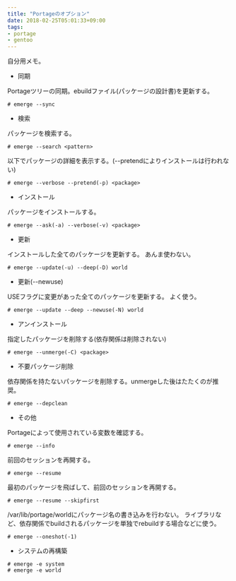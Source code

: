 ```yaml
---
title: "Portageのオプション"
date: 2018-02-25T05:01:33+09:00
tags:
- portage
- gentoo
---
```


自分用メモ。

<!--more-->

* 同期

Portageツリーの同期。ebuildファイル(パッケージの設計書)を更新する。

```
# emerge --sync
```

* 検索

パッケージを検索する。

```
# emerge --search <pattern>
```

以下でパッケージの詳細を表示する。(--pretendによりインストールは行われない)

```
# emerge --verbose --pretend(-p) <package>
```

* インストール

パッケージをインストールする。

```
# emerge --ask(-a) --verbose(-v) <package>
```

* 更新

インストールした全てのパッケージを更新する。
あんま使わない。

```
# emerge --update(-u) --deep(-D) world
```

* 更新(--newuse)

USEフラグに変更があった全てのパッケージを更新する。
よく使う。

```
# emerge --update --deep --newuse(-N) world
```

* アンインストール

指定したパッケージを削除する(依存関係は削除されない)

```
# emerge --unmerge(-C) <package>
```

* 不要パッケージ削除

依存関係を持たないパッケージを削除する。unmergeした後はたたくのが推奨。

```
# emerge --depclean
```

* その他

Portageによって使用されている変数を確認する。

```
# emerge --info
```

前回のセッションを再開する。

```
# emerge --resume
```

最初のパッケージを飛ばして、前回のセッションを再開する。

```
# emerge --resume --skipfirst
```

/var/lib/portage/worldにパッケージ名の書き込みを行わない。
ライブラリなど、依存関係でbuildされるパッケージを単独でrebuildする場合などに使う。

```
# emerge --oneshot(-1)
```

* システムの再構築

```
# emerge -e system
# emerge -e world
```

